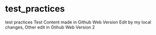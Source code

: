 # test_practices
test practices
Test Content made in Github Web Version
Edit by my local changes,
Other edit in Gtihub Web Version 2

